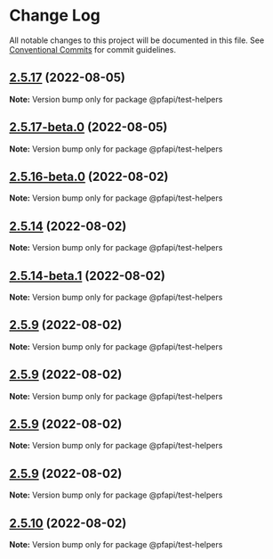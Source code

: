 # Change Log

All notable changes to this project will be documented in this file.
See [Conventional Commits](https://conventionalcommits.org) for commit guidelines.

## [2.5.17](https://github.com/pfapi/pfapi/compare/v2.5.17-beta.0...v2.5.17) (2022-08-05)

**Note:** Version bump only for package @pfapi/test-helpers





## [2.5.17-beta.0](https://github.com/pfapi/pfapi/compare/v2.5.16-beta.0...v2.5.17-beta.0) (2022-08-05)

**Note:** Version bump only for package @pfapi/test-helpers





## [2.5.16-beta.0](https://github.com/pfapi/pfapi/compare/v2.5.15...v2.5.16-beta.0) (2022-08-02)

**Note:** Version bump only for package @pfapi/test-helpers





## [2.5.14](https://github.com/pfapi/pfapi/compare/v2.5.14-beta.2...v2.5.14) (2022-08-02)

**Note:** Version bump only for package @pfapi/test-helpers





## [2.5.14-beta.1](https://github.com/pfapi/pfapi/compare/v2.5.14-beta.0...v2.5.14-beta.1) (2022-08-02)

**Note:** Version bump only for package @pfapi/test-helpers





## [2.5.9](https://github.com/pfapi/pfapi/compare/v2.5.12-beta.0...v2.5.9) (2022-08-02)

**Note:** Version bump only for package @pfapi/test-helpers





## [2.5.9](https://github.com/pfapi/pfapi/compare/v2.5.10-beta.0...v2.5.9) (2022-08-02)

**Note:** Version bump only for package @pfapi/test-helpers





## [2.5.9](https://github.com/pfapi/pfapi/compare/v2.5.11-beta.0...v2.5.9) (2022-08-02)

**Note:** Version bump only for package @pfapi/test-helpers





## [2.5.9](https://github.com/pfapi/pfapi/compare/v2.5.10...v2.5.9) (2022-08-02)

**Note:** Version bump only for package @pfapi/test-helpers





## [2.5.10](https://github.com/pfapi/pfapi/compare/v2.5.9...v2.5.10) (2022-08-02)

**Note:** Version bump only for package @pfapi/test-helpers
